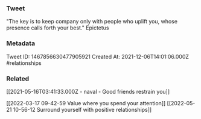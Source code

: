 ### Tweet
"The key is to keep company only with people who uplift you, whose presence calls forth your best." Epictetus

### Metadata
Tweet ID: 1467856630477905921
Created At: 2021-12-06T14:01:06.000Z
#relationships 

### Related
[[2021-05-16T03:41:33.000Z - naval - Good friends restrain you]]

[[2022-03-17 09-42-59 Value where you spend your attention]]
[[2022-05-21 10-56-12 Surround yourself with positive relationships]]

